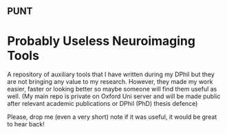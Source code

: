 ## PUNT
# Probably Useless Neuroimaging Tools

A repository of auxiliary tools that I have written during my DPhil but they are not bringing any value to my research. However, they made my work easier, faster or looking better so maybe someone will find them useful as well.
(My main repo is private on Oxford Uni server and will be made public after relevant academic publications or DPhil (PhD) thesis defence)

Please, drop me (even a very short) note if it was useful, it would be great to hear back! 
